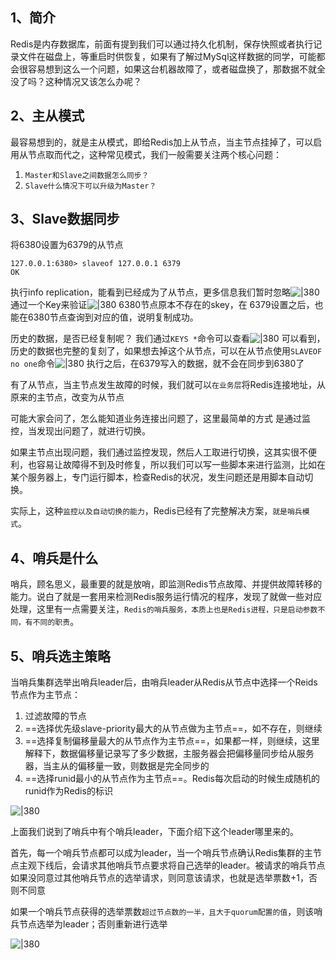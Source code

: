
## 1、简介

Redis是内存数据库，前面有提到我们可以通过持久化机制，保存快照或者执行记录文件在磁盘上，等重启时供恢复，如果有了解过MySql这样数据的同学，可能都会很容易想到这么一个问题，如果这台机器故障了，或者磁盘换了，那数据不就全没了吗？这种情况又该怎么办呢？

## 2、主从模式

最容易想到的，就是主从模式，即给Redis加上从节点，当主节点挂掉了，可以启用从节点取而代之，这种常见模式，我们一般需要关注两个核心问题：
1. `Master和Slave之间数据怎么同步？`
2. `Slave什么情况下可以升级为Master？`

## 3、Slave数据同步

将6380设置为6379的从节点
```shell
127.0.0.1:6380> slaveof 127.0.0.1 6379
OK
```

执行info replication，能看到已经成为了从节点，更多信息我们暂时忽略![|380](https://my-obsidian-image.oss-cn-guangzhou.aliyuncs.com/2024/04/0b900ce809bb14ce336a347f5adeece8.png)
通过一个Key来验证![|380](https://my-obsidian-image.oss-cn-guangzhou.aliyuncs.com/2024/04/832af91f282414000b83dca2f8bbe3eb.png)
6380节点原本不存在的skey，在 6379设置之后，也能在6380节点查询到对应的值，说明复制成功。

历史的数据，是否已经复制呢？
我们通过`KEYS *`命令可以查看![|380](https://my-obsidian-image.oss-cn-guangzhou.aliyuncs.com/2024/04/d2cda0104c15688590839d306f97befc.png)
可以看到，历史的数据也完整的复刻了，如果想去掉这个从节点，可以在从节点使用`SLAVEOF no one`命令![|380](https://my-obsidian-image.oss-cn-guangzhou.aliyuncs.com/2024/04/2cea237516ccd164f525b862c07cff89.png)
执行之后，在6379写入的数据，就不会在同步到6380了

有了从节点，当主节点发生故障的时候，我们就可以`在业务层`将Redis连接地址，从原来的主节点，改变为从节点

可能大家会问了，怎么能知道业务连接出问题了，这里最简单的方式 是通过监控，当发现出问题了，就进行切换。

如果主节点出现问题，我们通过监控发现，然后人工取进行切换，这其实很不便利，也容易让故障得不到及时修复，所以我们可以写一些脚本来进行监测，比如在某个服务器上，专门运行脚本，检查Redis的状况，发生问题还是用脚本自动切换。

实际上，这种`监控以及自动切换的能力`，Redis已经有了完整解决方案，`就是哨兵模式`。
## 4、哨兵是什么

哨兵，顾名思义，最重要的就是放哨，即监测Redis节点故障、并提供故障转移的能力。说白了就是一套用来检测Redis服务运行情况的程序，发现了就做一些对应处理，这里有一点需要关注，`Redis的哨兵服务，本质上也是Redis进程，只是启动参数不同，有不同的职责`。
## 5、哨兵选主策略

当哨兵集群选举出哨兵leader后，由哨兵leader从Redis从节点中选择一个Reids节点作为主节点：

1. 过滤故障的节点
2. ==选择优先级slave-priority最大的从节点做为主节点==，如不存在，则继续
3. ==选择复制偏移量最大的从节点作为主节点==，如果都一样，则继续，这里解释下，数据偏移量记录写了多少数据，主服务器会把偏移量同步给从服务器，当主从的偏移量一致，则数据是完全同步的
4. ==选择runid最小的从节点作为主节点==。Redis每次启动的时候生成随机的runid作为Redis的标识

![|380](https://my-obsidian-image.oss-cn-guangzhou.aliyuncs.com/2024/04/07856eb6f822d2d19dab5115389e2516.png)

上面我们说到了哨兵中有个哨兵leader，下面介绍下这个leader哪里来的。

首先，每一个哨兵节点都可以成为leader，当一个哨兵节点确认Redis集群的主节点主观下线后，会请求其他哨兵节点要求将自己选举的leader。被请求的哨兵节点如果没同意过其他哨兵节点的选举请求，则同意该请求，也就是选举票数+1，否则不同意

如果一个哨兵节点获得的选举票数`超过节点数的一半，且大于quorum配置的值`，则该哨兵节点选举为leader；否则重新进行选举

![|380](https://my-obsidian-image.oss-cn-guangzhou.aliyuncs.com/2024/04/d5ab1eac1fc0773c71b36b073841886c.png)